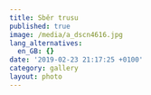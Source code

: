 ```yaml
---
title: Sběr trusu
published: true
image: /media/a_dscn4616.jpg
lang_alternatives:
  en_GB: {}
date: '2019-02-23 21:17:25 +0100'
category: gallery
layout: photo
---
```


